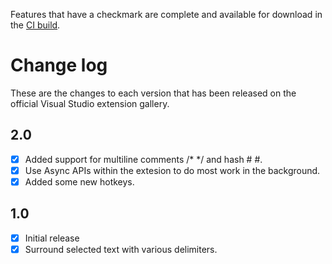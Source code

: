 Features that have a checkmark are complete and available for
download in the
[CI build](http://vsixgallery.com/extension/4c807d55-9263-4ce0-9c1a-bfef58e96b02/).

# Change log

These are the changes to each version that has been released
on the official Visual Studio extension gallery.

## 2.0

- [x] Added support for multiline comments /* */ and hash # #.
- [x] Use Async APIs within the extesion to do most work in the background.
- [x] Added some new hotkeys.

## 1.0

- [x] Initial release
- [x] Surround selected text with various delimiters.
